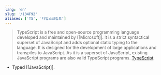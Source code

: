 ```yaml
---
lang: 'en'
slug: '/134F92'
aliases: ['TS', '타입스크립트']
---
```


> TypeScript is a free and open-source programming language developed and maintained by [[Microsoft]]. It is a strict syntactical superset of JavaScript and adds optional static typing to the language. It is designed for the development of large applications and transpiles to JavaScript. As it is a superset of JavaScript, existing JavaScript programs are also valid TypeScript programs. [TypeScript](https://en.wikipedia.org/wiki/TypeScript)

- Typed [[JavaScript]].
